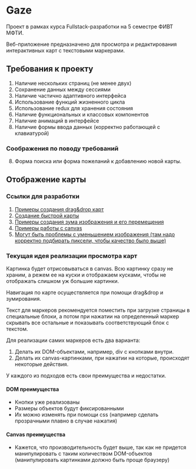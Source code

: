 # Gaze

Проект в рамках курса Fullstack-разработки на 5 семестре ФИВТ МФТИ.

Веб-приложение предназначено для просмотра и редактирования интерактивных карт
с текстовыми маркерами.

## Требования к проекту
 1. Наличие нескольких страниц (не менее двух)
 2. Сохранение данных между сессиями
 3. Наличие частично адаптивного интерфейса
 4. Использование функций жизненного цикла
 5. Использование redux для хранения состояния
 6. Наличие функциональных и классовых компонентов
 7. Наличие анимаций в интерфейсе
 8. Наличие формы ввода данных (корректно работающей с клавиатурой)

### Соображения по поводу требований
 8. Форма поиска или форма пожеланий к добавлению новой карты.
 
## Отображение карты

### Ссылки для разработки

1. [Примеры создания drag&drop карт](https://konvajs.org/docs/sandbox/Canvas_Scrolling.html)
2. [Создание быстрой карты](https://chairnerd.seatgeek.com/high-performance-map-interactions-using-html5-canvas/)
3. [Примеры создания зума изображения и его перемещения](https://codepen.io/techslides/pen/zowLd)
4. [Примеры работы с canvas](https://codepo8.github.io/canvas-images-and-pixels/)
5. [Могут быть проблемы с уменьшением изображения (там надо корректно подбирать пиксели, чтобы качество было выше)](https://stackoverflow.com/questions/18922880/html5-canvas-resize-downscale-image-high-quality)

### Текущая идея реализации просмотра карт

Картинка будет отрисовываться в canvas. Всю картинку сразу не храним, а режем 
ее на куски и отображаем кусками, чтобы не отображать слишком уж большие картинки.

Навигация по карте осуществляется при помощи drag&drop и зумирования.

Текст для маркеров рекомендуется поместить при загрузке страницы в специальные блоки,
а потом при нажатии на определенный маркер скрывать все остальные и показывать
соответствующий блок с текстом.

Для реализации самих маркеров есть два варианта:
1. Делать их DOM-объектами, например, div с кнопками внутри. 
2. Делать их canvas-картинками, при нажатии на которые, происходят некоторые действия.

У каждого из подходов есть свои преимущества и недостатки.
#### DOM преимущества
* Кнопки уже реализованы
* Размеры объектов будут фиксированными
* Их можно изменять при помощи css (например сделать прозрачными плавно в случае нажатия)

#### Canvas преимущества
* Кажется, что производительность будет выше, так как не придется манипулировать
с таким количеством DOM-объектов (манипулировать картинками должно быть проще браузеру)

